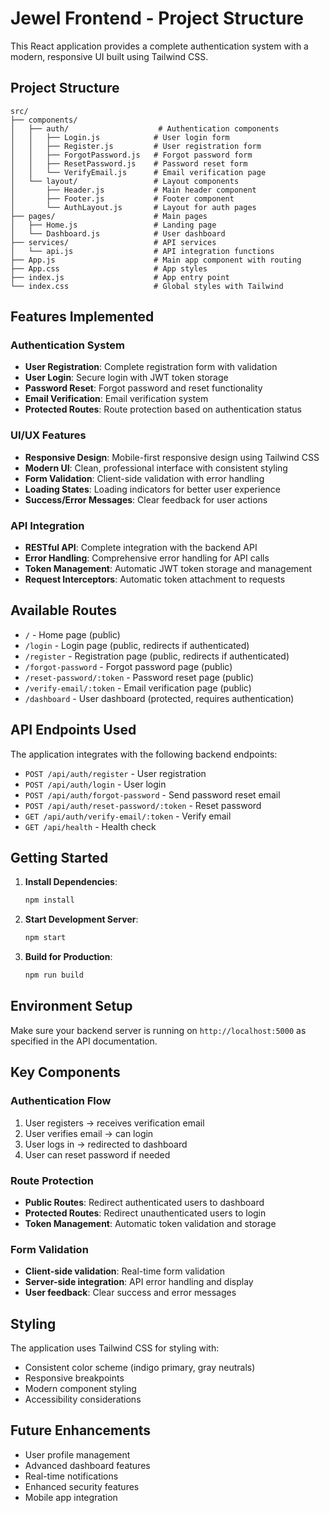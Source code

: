 # Jewel Frontend - Project Structure

This React application provides a complete authentication system with a modern, responsive UI built using Tailwind CSS.

## Project Structure

```
src/
├── components/
│   ├── auth/                    # Authentication components
│   │   ├── Login.js            # User login form
│   │   ├── Register.js         # User registration form
│   │   ├── ForgotPassword.js   # Forgot password form
│   │   ├── ResetPassword.js    # Password reset form
│   │   └── VerifyEmail.js      # Email verification page
│   └── layout/                 # Layout components
│       ├── Header.js           # Main header component
│       ├── Footer.js           # Footer component
│       └── AuthLayout.js       # Layout for auth pages
├── pages/                      # Main pages
│   ├── Home.js                 # Landing page
│   └── Dashboard.js            # User dashboard
├── services/                   # API services
│   └── api.js                  # API integration functions
├── App.js                      # Main app component with routing
├── App.css                     # App styles
├── index.js                    # App entry point
└── index.css                   # Global styles with Tailwind
```

## Features Implemented

### Authentication System
- **User Registration**: Complete registration form with validation
- **User Login**: Secure login with JWT token storage
- **Password Reset**: Forgot password and reset functionality
- **Email Verification**: Email verification system
- **Protected Routes**: Route protection based on authentication status

### UI/UX Features
- **Responsive Design**: Mobile-first responsive design using Tailwind CSS
- **Modern UI**: Clean, professional interface with consistent styling
- **Form Validation**: Client-side validation with error handling
- **Loading States**: Loading indicators for better user experience
- **Success/Error Messages**: Clear feedback for user actions

### API Integration
- **RESTful API**: Complete integration with the backend API
- **Error Handling**: Comprehensive error handling for API calls
- **Token Management**: Automatic JWT token storage and management
- **Request Interceptors**: Automatic token attachment to requests

## Available Routes

- `/` - Home page (public)
- `/login` - Login page (public, redirects if authenticated)
- `/register` - Registration page (public, redirects if authenticated)
- `/forgot-password` - Forgot password page (public)
- `/reset-password/:token` - Password reset page (public)
- `/verify-email/:token` - Email verification page (public)
- `/dashboard` - User dashboard (protected, requires authentication)

## API Endpoints Used

The application integrates with the following backend endpoints:

- `POST /api/auth/register` - User registration
- `POST /api/auth/login` - User login
- `POST /api/auth/forgot-password` - Send password reset email
- `POST /api/auth/reset-password/:token` - Reset password
- `GET /api/auth/verify-email/:token` - Verify email
- `GET /api/health` - Health check

## Getting Started

1. **Install Dependencies**:
   ```bash
   npm install
   ```

2. **Start Development Server**:
   ```bash
   npm start
   ```

3. **Build for Production**:
   ```bash
   npm run build
   ```

## Environment Setup

Make sure your backend server is running on `http://localhost:5000` as specified in the API documentation.

## Key Components

### Authentication Flow
1. User registers → receives verification email
2. User verifies email → can login
3. User logs in → redirected to dashboard
4. User can reset password if needed

### Route Protection
- **Public Routes**: Redirect authenticated users to dashboard
- **Protected Routes**: Redirect unauthenticated users to login
- **Token Management**: Automatic token validation and storage

### Form Validation
- **Client-side validation**: Real-time form validation
- **Server-side integration**: API error handling and display
- **User feedback**: Clear success and error messages

## Styling

The application uses Tailwind CSS for styling with:
- Consistent color scheme (indigo primary, gray neutrals)
- Responsive breakpoints
- Modern component styling
- Accessibility considerations

## Future Enhancements

- User profile management
- Advanced dashboard features
- Real-time notifications
- Enhanced security features
- Mobile app integration



